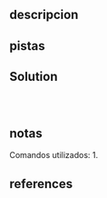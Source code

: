 ## descripcion


## pistas



## Solution

```



```

## notas

Comandos utilizados:
	1.

## references
